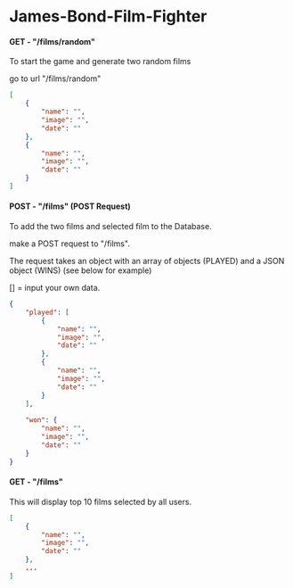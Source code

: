# James-Bond-Film-Fighter

#### GET - "/films/random"

To start the game and generate two random films

go to url "/films/random"

```JSON
[
    {
        "name": "",
        "image": "",
        "date": ""
    },
    {
        "name": "",
        "image": "",
        "date": ""
    }
]

```

#### POST - "/films" (POST Request)

To add the two films and selected film to the Database.

make a POST request to "/films".

The request takes an object with an array of objects (PLAYED) and a JSON object (WINS) (see below for example) 

[] = input your own data.
```JSON
{
    "played": [
        {
            "name": "",
            "image": "",
            "date": ""
        },
        {
            "name": "",
            "image": "",
            "date": ""
        }
    ],
    
    "won": {
        "name": "",
        "image": "",
        "date": ""
    }
}
```


#### GET - "/films" 

This will display top 10 films selected by all users.

 
 ```JSON
 [
     {
         "name": "",
         "image": "",
         "date": ""
     },
     ...
 ]
 
 ```

